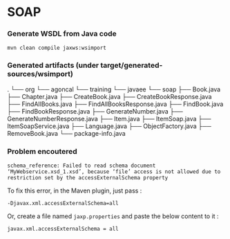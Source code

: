 # SOAP

### Generate WSDL from Java code
`mvn clean compile jaxws:wsimport`

### Generated artifacts (under target/generated-sources/wsimport)

.
└── org
    └── agoncal
        └── training
            └── javaee
                └── soap
                    ├── Book.java
                    ├── Chapter.java
                    ├── CreateBook.java
                    ├── CreateBookResponse.java
                    ├── FindAllBooks.java
                    ├── FindAllBooksResponse.java
                    ├── FindBook.java
                    ├── FindBookResponse.java
                    ├── GenerateNumber.java
                    ├── GenerateNumberResponse.java
                    ├── Item.java
                    ├── ItemSoap.java
                    ├── ItemSoapService.java
                    ├── Language.java
                    ├── ObjectFactory.java
                    ├── RemoveBook.java
                    └── package-info.java

### Problem encoutered

`schema_reference: Failed to read schema document ‘MyWebservice.xsd_1.xsd’, because ‘file’ access is not allowed due to restriction set by the accessExternalSchema property` 

To fix this error, in the Maven plugin, just pass :

    -Djavax.xml.accessExternalSchema=all

Or, create a file named `jaxp.properties` and paste the below content to it :

    javax.xml.accessExternalSchema = all
